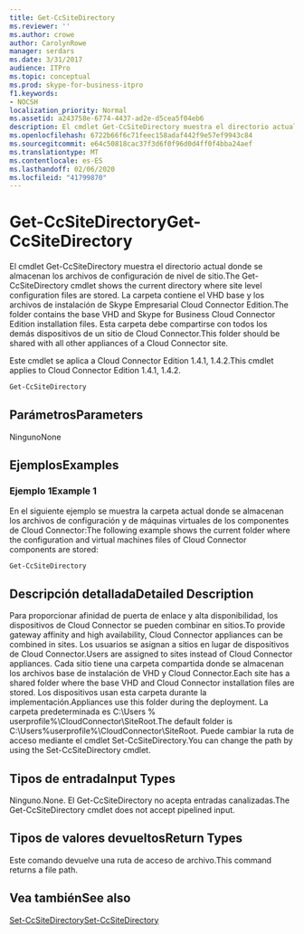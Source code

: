 ```yaml
---
title: Get-CcSiteDirectory
ms.reviewer: ''
ms.author: crowe
author: CarolynRowe
manager: serdars
ms.date: 3/31/2017
audience: ITPro
ms.topic: conceptual
ms.prod: skype-for-business-itpro
f1.keywords:
- NOCSH
localization_priority: Normal
ms.assetid: a243758e-6774-4437-ad2e-d5cea5f04eb6
description: El cmdlet Get-CcSiteDirectory muestra el directorio actual donde se almacenan los archivos de configuración de nivel de sitio. La carpeta contiene el VHD base y los archivos de instalación de Skype Empresarial Cloud Connector Edition. Esta carpeta debe compartirse con todos los demás dispositivos de un sitio de Cloud Connector.
ms.openlocfilehash: 6722b66f6c71feec158adaf442f9e57ef9943c84
ms.sourcegitcommit: e64c50818cac37f3d6f0f96d0d4ff0f4bba24aef
ms.translationtype: MT
ms.contentlocale: es-ES
ms.lasthandoff: 02/06/2020
ms.locfileid: "41799870"
---
```

# <a name="get-ccsitedirectory"></a><span data-ttu-id="7aadd-105">Get-CcSiteDirectory</span><span class="sxs-lookup"><span data-stu-id="7aadd-105">Get-CcSiteDirectory</span></span>
 
<span data-ttu-id="7aadd-106">El cmdlet Get-CcSiteDirectory muestra el directorio actual donde se almacenan los archivos de configuración de nivel de sitio.</span><span class="sxs-lookup"><span data-stu-id="7aadd-106">The Get-CcSiteDirectory cmdlet shows the current directory where site level configuration files are stored.</span></span> <span data-ttu-id="7aadd-107">La carpeta contiene el VHD base y los archivos de instalación de Skype Empresarial Cloud Connector Edition.</span><span class="sxs-lookup"><span data-stu-id="7aadd-107">The folder contains the base VHD and Skype for Business Cloud Connector Edition installation files.</span></span> <span data-ttu-id="7aadd-108">Esta carpeta debe compartirse con todos los demás dispositivos de un sitio de Cloud Connector.</span><span class="sxs-lookup"><span data-stu-id="7aadd-108">This folder should be shared with all other appliances of a Cloud Connector site.</span></span>
  
<span data-ttu-id="7aadd-109">Este cmdlet se aplica a Cloud Connector Edition 1.4.1, 1.4.2.</span><span class="sxs-lookup"><span data-stu-id="7aadd-109">This cmdlet applies to Cloud Connector Edition 1.4.1, 1.4.2.</span></span>
  
```powershell
Get-CcSiteDirectory
```

## <a name="parameters"></a><span data-ttu-id="7aadd-110">Parámetros</span><span class="sxs-lookup"><span data-stu-id="7aadd-110">Parameters</span></span>

<span data-ttu-id="7aadd-111">Ninguno</span><span class="sxs-lookup"><span data-stu-id="7aadd-111">None</span></span>
  
## <a name="examples"></a><span data-ttu-id="7aadd-112">Ejemplos</span><span class="sxs-lookup"><span data-stu-id="7aadd-112">Examples</span></span>
<span data-ttu-id="7aadd-113"><a name="Examples"> </a></span><span class="sxs-lookup"><span data-stu-id="7aadd-113"><a name="Examples"> </a></span></span>

### <a name="example-1"></a><span data-ttu-id="7aadd-114">Ejemplo 1</span><span class="sxs-lookup"><span data-stu-id="7aadd-114">Example 1</span></span>

<span data-ttu-id="7aadd-115">En el siguiente ejemplo se muestra la carpeta actual donde se almacenan los archivos de configuración y de máquinas virtuales de los componentes de Cloud Connector:</span><span class="sxs-lookup"><span data-stu-id="7aadd-115">The following example shows the current folder where the configuration and virtual machines files of Cloud Connector components are stored:</span></span>
  
```powershell
Get-CcSiteDirectory
```

## <a name="detailed-description"></a><span data-ttu-id="7aadd-116">Descripción detallada</span><span class="sxs-lookup"><span data-stu-id="7aadd-116">Detailed Description</span></span>
<span data-ttu-id="7aadd-117"><a name="DetailedDescription"> </a></span><span class="sxs-lookup"><span data-stu-id="7aadd-117"><a name="DetailedDescription"> </a></span></span>

<span data-ttu-id="7aadd-118">Para proporcionar afinidad de puerta de enlace y alta disponibilidad, los dispositivos de Cloud Connector se pueden combinar en sitios.</span><span class="sxs-lookup"><span data-stu-id="7aadd-118">To provide gateway affinity and high availability, Cloud Connector appliances can be combined in sites.</span></span> <span data-ttu-id="7aadd-119">Los usuarios se asignan a sitios en lugar de dispositivos de Cloud Connector.</span><span class="sxs-lookup"><span data-stu-id="7aadd-119">Users are assigned to sites instead of Cloud Connector appliances.</span></span> <span data-ttu-id="7aadd-120">Cada sitio tiene una carpeta compartida donde se almacenan los archivos base de instalación de VHD y Cloud Connector.</span><span class="sxs-lookup"><span data-stu-id="7aadd-120">Each site has a shared folder where the base VHD and Cloud Connector installation files are stored.</span></span> <span data-ttu-id="7aadd-121">Los dispositivos usan esta carpeta durante la implementación.</span><span class="sxs-lookup"><span data-stu-id="7aadd-121">Appliances use this folder during the deployment.</span></span> <span data-ttu-id="7aadd-122">La carpeta predeterminada es C:\Users \% userprofile%\CloudConnector\SiteRoot.</span><span class="sxs-lookup"><span data-stu-id="7aadd-122">The default folder is C:\Users\%userprofile%\CloudConnector\SiteRoot.</span></span> <span data-ttu-id="7aadd-123">Puede cambiar la ruta de acceso mediante el cmdlet Set-CcSiteDirectory.</span><span class="sxs-lookup"><span data-stu-id="7aadd-123">You can change the path by using the Set-CcSiteDirectory cmdlet.</span></span>
  
## <a name="input-types"></a><span data-ttu-id="7aadd-124">Tipos de entrada</span><span class="sxs-lookup"><span data-stu-id="7aadd-124">Input Types</span></span>
<span data-ttu-id="7aadd-125"><a name="InputTypes"> </a></span><span class="sxs-lookup"><span data-stu-id="7aadd-125"><a name="InputTypes"> </a></span></span>

<span data-ttu-id="7aadd-126">Ninguno.</span><span class="sxs-lookup"><span data-stu-id="7aadd-126">None.</span></span> <span data-ttu-id="7aadd-127">El Get-CcSiteDirectory no acepta entradas canalizadas.</span><span class="sxs-lookup"><span data-stu-id="7aadd-127">The Get-CcSiteDirectory cmdlet does not accept pipelined input.</span></span>
  
## <a name="return-types"></a><span data-ttu-id="7aadd-128">Tipos de valores devueltos</span><span class="sxs-lookup"><span data-stu-id="7aadd-128">Return Types</span></span>
<span data-ttu-id="7aadd-129"><a name="ReturnTypes"> </a></span><span class="sxs-lookup"><span data-stu-id="7aadd-129"><a name="ReturnTypes"> </a></span></span>

<span data-ttu-id="7aadd-130">Este comando devuelve una ruta de acceso de archivo.</span><span class="sxs-lookup"><span data-stu-id="7aadd-130">This command returns a file path.</span></span>
  
## <a name="see-also"></a><span data-ttu-id="7aadd-131">Vea también</span><span class="sxs-lookup"><span data-stu-id="7aadd-131">See also</span></span>
<span data-ttu-id="7aadd-132"><a name="ReturnTypes"> </a></span><span class="sxs-lookup"><span data-stu-id="7aadd-132"><a name="ReturnTypes"> </a></span></span>

[<span data-ttu-id="7aadd-133">Set-CcSiteDirectory</span><span class="sxs-lookup"><span data-stu-id="7aadd-133">Set-CcSiteDirectory</span></span>](set-ccsitedirectory.md)
  

